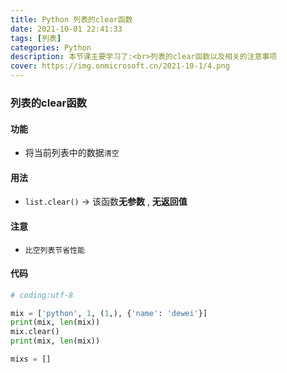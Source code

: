 ```yaml
---
title: Python 列表的clear函数
date: 2021-10-01 22:41:33
tags: [列表]
categories: Python
description: 本节课主要学习了:<br>列表的clear函数以及相关的注意事项
cover: https://img.onmicrosoft.cn/2021-10-1/4.png
---
```


### 列表的clear函数

#### 功能

- 将当前列表中的数据`清空`

#### 用法

- `list.clear()` -> 该函数**无参数** , **无返回值**

#### 注意

- `比空列表节省性能`

#### 代码

```python
# coding:utf-8

mix = ['python', 1, (1,), {'name': 'dewei'}]
print(mix, len(mix))
mix.clear()
print(mix, len(mix))

mixs = []

```
